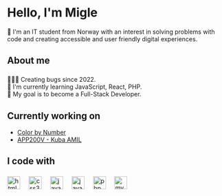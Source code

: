 <h1 align="left">Hello, I'm Migle</h1>
<p align="left">🌸 I'm an IT student from Norway with an interest in solving problems with code and creating accessible and user friendly digital experiences.</p>

## About me

###

<p align="left">🧚🏼‍♀️ Creating bugs since 2022.<br>📖 I'm currently learning JavaScript, React, PHP. <br>🎯 My goal is to become a Full-Stack Developer.</p>

###

## Currently working on

- [Color by Number](https://github.com/migliusss/Color-by-Number)
- [APP200V - Kuba AMIL](https://github.com/Kuba-AS/APP200V)

###

## I code with

###

<div align="left">
  <img src="https://cdn.jsdelivr.net/gh/devicons/devicon/icons/html5/html5-original.svg" height="30" alt="html5 logo"  />
  <img width="12" />
  <img src="https://cdn.jsdelivr.net/gh/devicons/devicon/icons/css3/css3-original.svg" height="30" alt="css3 logo"  />
  <img width="12" />
  <img src="https://cdn.jsdelivr.net/gh/devicons/devicon/icons/javascript/javascript-original.svg" height="30" alt="javascript logo"  />
  <img width="12" />
  <img src="https://cdn.jsdelivr.net/gh/devicons/devicon/icons/java/java-original.svg" height="30" alt="java logo"  />
  <img width="12" />
  <img src="https://cdn.jsdelivr.net/gh/devicons/devicon/icons/php/php-original.svg" height="30" alt="php logo"  />
  <img width="12" />
  <img src="https://cdn.jsdelivr.net/gh/devicons/devicon/icons/mysql/mysql-original.svg" height="30" alt="mysql logo"  />
</div>

###
